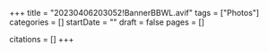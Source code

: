 +++
title = "20230406203052!BannerBBWL.avif"
tags = ["Photos"]
categories = []
startDate = ""
draft = false
pages = []

citations = []
+++
